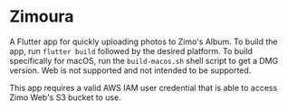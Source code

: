 # Zimoura

A Flutter app for quickly uploading photos to Zimo's Album. To build the app, run `flutter build` followed by the desired platform. To build specifically for macOS, run the `build-macos.sh` shell script to get a DMG version. Web is not supported and not intended to be supported.

This app requires a valid AWS IAM user credential that is able to access Zimo Web's S3 bucket to use.
